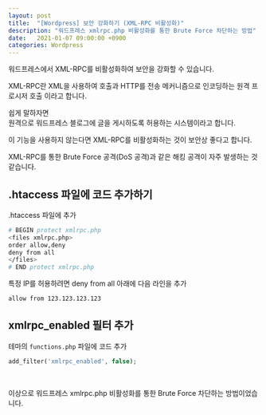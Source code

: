 ```yaml
---
layout: post
title:  "[Wordpress] 보안 강화하기 (XML-RPC 비활성화)"
description: "워드프레스 xmlrpc.php 비활성화를 통한 Brute Force 차단하는 방법"
date:   2021-01-07 09:00:00 +0900
categories: Wordpress
---
```

워드프레스에서 XML-RPC를 비활성화하여 보안을 강화할 수 있습니다.

XML-RPC란 XML을 사용하여 호출과 HTTP를 전송 메커니즘으로 인코딩하는 원격 프로시저 호출 이라고 합니다.

쉽게 말하자면  
원격으로 워드프레스 블로그에 글을 게시하도록 허용하는 시스템이라고 합니다.

이 기능을 사용하지 않는다면 XML-RPC를 비활성화하는 것이 보안상 좋다고 합니다.

XML-RPC를 통한 Brute Force 공격(DoS 공격)과 같은 해킹 공격이 자주 발생하는 것 같습니다.

## .htaccess 파일에 코드 추가하기

.htaccess 파일에 추가

```bash
# BEGIN protect xmlrpc.php
<files xmlrpc.php>
order allow,deny
deny from all
</files>
# END protect xmlrpc.php
```

특정 IP를 허용하려면 deny from all 아래에 다음 라인을 추가

```bash
allow from 123.123.123.123
```

## xmlrpc_enabled 필터 추가

테마의 `functions.php` 파일에 코드 추가

```php
add_filter('xmlrpc_enabled', false);
```

&nbsp;

이상으로 워드프레스 xmlrpc.php 비활성화를 통한 Brute Force 차단하는 방법이었습니다.
